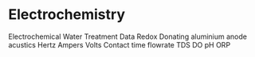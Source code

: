 # Electrochemistry
Electrochemical Water Treatment Data
Redox
Donating aluminium anode
acustics 
Hertz
Ampers
Volts
Contact time
flowrate
TDS
DO
pH
ORP
